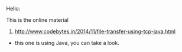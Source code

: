Hello:

This is the online material

1. http://www.codebytes.in/2014/11/file-transfer-using-tcp-java.html
 + this one is using Java, you can take a look.

